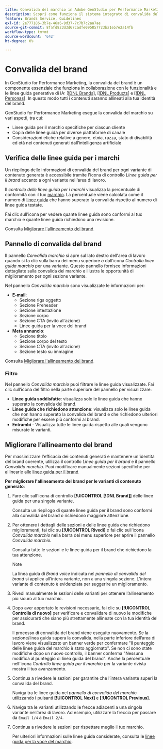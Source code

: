 ```yaml
---
title: Convalida del marchio in Adobe GenStudio per Performance Marketing
description: Scopri come funziona il sistema integrato di convalida del brand in GenStudio for Performance Marketing.
feature: Brands Service, Guidelines
exl-id: 2e777186-3b7e-46a6-9d37-7c7b7c2aa7ae
source-git-commit: 8fafd823d3d67cadfe095857723ba1e57e2a14fb
workflow-type: tm+mt
source-wordcount: '642'
ht-degree: 0%

---
```


# Convalida del brand

In GenStudio for Performance Marketing, la convalida del brand è un componente essenziale che funziona in collaborazione con le funzionalità e le linee guida generative di IA: [[!DNL Brands]](/help/user-guide/guidelines/brands.md), [[!DNL Products]](/help/user-guide/guidelines/products.md) e [[!DNL Personas]](/help/user-guide/guidelines/personas.md). In questo modo tutti i contenuti saranno allineati alla tua identità del brand.

GenStudio for Performance Marketing esegue la convalida del marchio su vari aspetti, tra cui:

* Linee guida per il marchio specifiche per ciascun cliente
* Copia delle linee guida per diverse piattaforme di canale
* Considerazioni etiche relative a genere, etnia, razza, stato di disabilità ed età nei contenuti generati dall’intelligenza artificiale

## Verifica delle linee guida per i marchi

Un riepilogo delle informazioni di convalida del brand per ogni variante di contenuto generata è accessibile tramite l&#39;icona di controllo _Linee guida per il brand_ accanto a ogni variante nell&#39;area di lavoro.

Il _controllo delle linee guida per i marchi_ visualizza la percentuale di conformità con il tuo [marchio](brands.md). La percentuale viene calcolata come il numero di [linee guida](overview.md) che hanno superato la convalida rispetto al numero di linee guida testate.

Fai clic sull’icona per vedere quante linee guida sono conformi al tuo marchio e quante linee guida richiedono una revisione.

Consulta [Migliorare l&#39;allineamento del brand](#improve-brand-alignment).

## Pannello di convalida del brand

Il pannello _Convalida marchio_ si apre sul lato destro dell&#39;area di lavoro quando si fa clic sulla barra dei menu superiore _o_ dall&#39;icona _Controllo linee guida marchio_ per una variante. Questo pannello fornisce informazioni dettagliate sulla convalida del marchio e illustra le opportunità di miglioramento per ogni sezione variante.

Nel pannello _Convalida marchio_ sono visualizzate le informazioni per:

* **E-mail**:
   * Sezione riga oggetto
   * Sezione Preheader
   * Sezione intestazione
   * Sezione corpo
   * Sezione CTA (invito all’azione)
   * Linee guida per la voce del brand
* **Meta annuncio**:
   * Sezione titolo
   * Sezione corpo del testo
   * Sezione CTA (invito all’azione)
   * Sezione testo su immagine

Consulta [Migliorare l&#39;allineamento del brand](#improve-brand-alignment).

### Filtro

Nel pannello _Convalida marchio_ puoi filtrare le linee guida visualizzate. Fai clic sull’icona del filtro nella parte superiore del pannello per visualizzare:

* **Linee guida soddisfatte**: visualizza solo le linee guida che hanno superato la convalida del brand.
* **Linee guida che richiedono attenzione**: visualizza solo le linee guida che non hanno superato la convalida del brand e che richiedono ulteriori modifiche per essere più conformi al brand.
* **Entrambi** - Visualizza tutte le linee guida rispetto alle quali vengono misurate le varianti.

## Migliorare l’allineamento del brand

Per massimizzare l&#39;efficacia dei contenuti generati e mantenere un&#39;identità del brand coerente, utilizza il controllo _Linee guida per il brand_ e il pannello _Convalida marchio_. Puoi modificare manualmente sezioni specifiche per allinearle alle [linee guida per il brand](brands.md).

**Per migliorare l&#39;allineamento del brand per le varianti di contenuto generato**:

1. Fare clic sull&#39;icona di controllo **[!UICONTROL [!DNL Brand]]** delle linee guida per una singola variante.

   Consulta un riepilogo di quante linee guida per il brand sono conformi alla convalida del brand o richiedono maggiore attenzione.

1. Per ottenere i dettagli delle sezioni e delle linee guida che richiedono miglioramenti, fai clic su **[!UICONTROL Rivedi]** _o_ fai clic sull&#39;icona _Convalida marchio_ nella barra dei menu superiore per aprire il pannello _Convalida marchio_.

   Consulta tutte le sezioni e le linee guida per il brand che richiedono la tua attenzione. <!-- The section highlighted in the panel corresponds to the section highlighted in the generated variant in the Canvas. -->

   >[!NOTE]
   >
   > La linea guida di _Brand voice_ indicata nel _pannello di convalida del brand_ si applica all&#39;intera variante, non a una singola sezione. L’intera variante di contenuto è evidenziata per suggerire un miglioramento.

1. Rivedi manualmente le sezioni delle varianti per ottenere l’allineamento più sicuro al tuo marchio.

1. Dopo aver apportato le revisioni necessarie, fai clic su **[!UICONTROL Controlla di nuovo]** per verificare e convalidare di nuovo le modifiche per assicurarti che siano più strettamente allineate con la tua identità del brand.

   Il processo di convalida del brand viene eseguito nuovamente. Se la sezione/linea guida supera la convalida, nella parte inferiore dell’area di lavoro viene visualizzato un banner verde per confermare &quot;Il punteggio delle linee guida del marchio è stato aggiornato&quot;. Se non ci sono state modifiche dopo un nuovo controllo, il banner conferma &quot;Nessuna modifica al punteggio di linea guida del brand&quot;. Anche la percentuale nell&#39;icona _Controllo linee guida per il marchio_ per la variante rivista mostra il tuo avanzamento.

1. Continua a rivedere le sezioni per garantire che l’intera variante superi la convalida del brand.

   Naviga tra le linee guida nel _pannello di convalida del marchio_ utilizzando i pulsanti **[!UICONTROL Next]** e **[!UICONTROL Previous]**.

1. Naviga tra le varianti utilizzando le frecce adiacenti a una singola variante nell’area di lavoro. Ad esempio, utilizzare la freccia per passare da `Email 1/4` a `Email 2/4`.
1. Continua a rivedere le sezioni per rispettare meglio il tuo marchio.

   Per ulteriori informazioni sulle linee guida considerate, consulta le [linee guida per la voce del marchio](/help/user-guide/guidelines/brands.md#brand-voice-guidelines).
